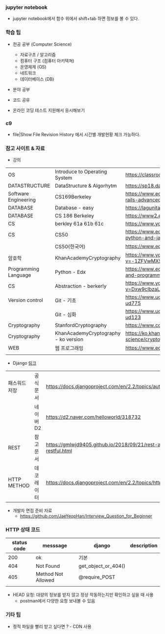 ### jupyter notebook

* jupyter notebook에서 함수 위에서 shift+tab 하면 정보를 볼 수 있다.



### 학습 팁

* 전공 공부 (Computer Science)
  * 자료구조 / 알고리즘
  * 컴퓨터 구조 (컴퓨터 아키텍쳐)
  * 운영체제 (OS)
  * 네트워크
  * 데이터베이스 (DB)
* 분야 공부

* 코드 공유
* 온라인 코딩 테스트 지원해서 응시해보기



### c9

* file|Show File Revision History 에서 시간별 개발현황 체크 가능하다.



### 참고 사이트 & 자료

* 강의

|                      |                                      |                                                              |
| -------------------- | ------------------------------------ | ------------------------------------------------------------ |
| OS                   | Introduce to Operating System        | <https://classroom.udacity.com/courses/ud923>                |
| DATASTRUCTURE        | DataStructure & Algorhytm            | <https://sp18.datastructur.es/>                              |
| Software Engineering | CS169Berkeley                        | <https://www.edx.org/course/agile-development-using-ruby-on-rails-advanced> |
| DATABASE             | Database - easy                      | <https://lagunita.stanford.edu/courses/Engineering/db/2014_1/about> |
| DATABASE             | CS 186 Berkeley                      | <https://www2.eecs.berkeley.edu/Courses/CS186/>              |
| CS                   | berkley 61a 61b 61c                  | <https://www.youtube.com/user/papajohnno/playlists>          |
| CS                   | CS50                                 | <https://www.edx.org/es/course/cs50s-web-programming-with-python-and-javascript> |
|                      | CS50(한국어)                         | <https://www.edwith.org/cs50>                                |
| 암호학               | KhanAcademyCryptography              | <https://www.youtube.com/watch?v=-1ZFVwMXSXY&list=PLSQl0a2vh4HA50QhFIirlEZRXG4yjcoGM> |
| Programming Language | Python - Edx                         | <https://www.edx.org/course/introduction-to-computer-science-and-programming-using-python-0> |
| CS                   | Abstraction - berkerly               | <https://www.youtube.com/watch?v=Dxw9cIbzaLk&list=PLA4F0F0CA4A3EE7F4> |
| Version control      | Git - 기초                           | <https://www.udacity.com/course/how-to-use-git-and-github--ud775> |
|                      | Git - 심화                           | <https://www.udacity.com/course/version-control-with-git--ud123> |
| Cryptography         | StanfordCryptography                 | <https://www.coursera.org/learn/crypto>                      |
| Cryptography         | KhanAcademyCryptography - ko version | <https://ko.khanacademy.org/computing/computer-science/cryptography> |
| WEB                  | 웹 프로그래밍                        | <https://www.edwith.org/boostcourse-web>                     |
|                      |                                      |                                                              |

* Django [링크](<https://docs.google.com/spreadsheets/d/1PB_sybWRdsobcL4guoRXN0FQVb-_E71JwvrGtHXbTDw/edit#gid=138945251>)

|               |            |                                                              |
| ------------- | ---------- | ------------------------------------------------------------ |
| 패스워드 저장 | 공식문서   | <https://docs.djangoproject.com/en/2.2/topics/auth/passwords/> |
|               | 네이버 D2  | <https://d2.naver.com/helloworld/318732>                     |
| REST          | 참고문서   | <https://gmlwjd9405.github.io/2018/09/21/rest-and-restful.html> |
| HTTP METHOD   | 데코레이터 | <https://docs.djangoproject.com/en/2.2/topics/http/decorators/> |

* 개발자 면접 준비 자료
  * <https://github.com/JaeYeopHan/Interview_Question_for_Beginner>

### HTTP 상태 코드

| status code | messsage           | django              | description |
| ----------- | ------------------ | ------------------- | ----------- |
| 200         | ok                 | 기본                |             |
| 404         | Not Found          | get_object_or_404() |             |
| 405         | Method Not Allowed | @require_POST       |             |
|             |                    |                     |             |

* HEAD 요청: 대량의 정보를 받지 않고 정상 작동하는지만 확인하고 싶을 때 사용
  * postman에서 다양한 요청 보내볼 수 있음



### 기타 팁

* 정적 파일을 빨리 받고 싶다면 ? - CDN 사용